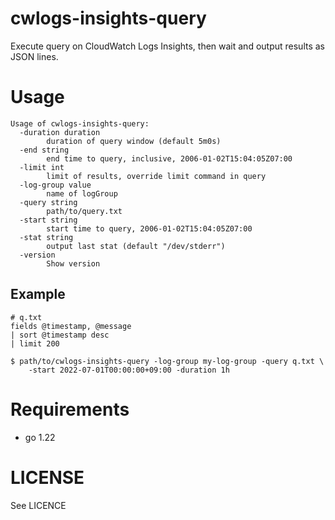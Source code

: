 cwlogs-insights-query
===

Execute query on CloudWatch Logs Insights, then wait and output results as JSON lines.

# Usage

```
Usage of cwlogs-insights-query:
  -duration duration
        duration of query window (default 5m0s)
  -end string
        end time to query, inclusive, 2006-01-02T15:04:05Z07:00
  -limit int
        limit of results, override limit command in query
  -log-group value
        name of logGroup
  -query string
        path/to/query.txt
  -start string
        start time to query, 2006-01-02T15:04:05Z07:00
  -stat string
        output last stat (default "/dev/stderr")
  -version
        Show version
```

## Example

```
# q.txt
fields @timestamp, @message
| sort @timestamp desc
| limit 200

$ path/to/cwlogs-insights-query -log-group my-log-group -query q.txt \
    -start 2022-07-01T00:00:00+09:00 -duration 1h
```

# Requirements

* go 1.22

# LICENSE

See LICENCE
